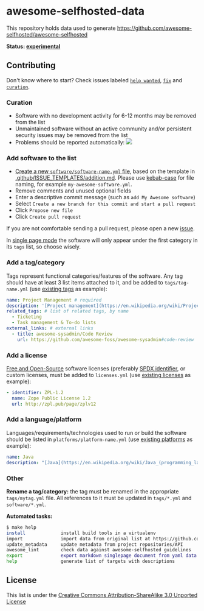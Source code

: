 # awesome-selfhosted-data

This repository holds data used to generate https://github.com/awesome-selfhosted/awesome-selfhosted

**Status: [experimental](https://github.com/awesome-selfhosted/awesome-selfhosted-data/issues/11)**

## Contributing

Don't know where to start? Check issues labeled [`help wanted`](https://github.com/awesome-selfhosted/awesome-selfhosted-data/issues?q=is%3Aissue+is%3Aopen+label%3A%22help+wanted%22), [`fix`](https://github.com/awesome-selfhosted/awesome-selfhosted-data/issues?q=is%3Aissue+is%3Aopen+label%3Afix) and [`curation`](https://github.com/awesome-selfhosted/awesome-selfhosted-data/issues?q=is%3Aissue+is%3Aopen+label%3Acuration).

### Curation

- Software with no development activity for 6-12 months may be removed from the list
- Unmaintained software without an active community and/or persistent security issues may be removed from the list
- Problems should be reported automatically: [![](https://github.com/awesome-selfhosted/awesome-selfhosted-data/actions/workflows/ci.yml/badge.svg)](https://github.com/awesome-selfhosted/awesome-selfhosted-data/issues/1)

### Add software to the list

- [Create a new `software/software-name.yml` file](https://github.com/awesome-selfhosted/awesome-selfhosted-data/new/master/software), based on the template in [.github/ISSUE_TEMPLATES/addition.md](.github/ISSUE_TEMPLATE/addition.md). Please use [kebab-case](https://en.wikipedia.org/wiki/Letter_case#Kebab_case) for file naming, for example `my-awesome-software.yml`.
- Remove comments and unused optional fields
- Enter a descriptive commit message (such as `add My Awesome software`)
- Select `Create a new branch for this commit and start a pull request`
- Click `Propose new file`
- Click `Create pull request`

If you are not comfortable sending a pull request, please open a new [issue](https://github.com/awesome-selfhosted/awesome-selfhosted-data/issues).

In [single page mode](https://github.com/awesome-selfhosted/awesome-selfhosted) the software will only appear under the first category in its `tags` list, so choose wisely.

### Add a tag/category

Tags represent functional categories/features of the software. Any tag should have at least 3 list items attached to it, and be added to `tags/tag-name.yml` (use [existing tags](tags/) as example):

```yaml
name: Project Management # required
description: '[Project management](https://en.wikipedia.org/wiki/Project_management) is the process of leading the work of a team to achieve all project goals within the given constraints.' # required
related_tags: # list of related tags, by name
  - Ticketing
  - Task management & To-do lists
external_links: # external links
  - title: awesome-sysadmin/Code Review
    url: https://github.com/awesome-foss/awesome-sysadmin#code-review
```

### Add a license

[Free and Open-Source](https://en.wikipedia.org/wiki/Free_and_open-source_software) software licenses (preferably [SPDX identifier](https://spdx.org/licenses/), or custom licenses, must be added to `licenses.yml` (use [existing licenses](licenses.yml) as example):

```yaml
- identifier: ZPL-1.2
  name: Zope Public License 1.2
  url: http://zpl.pub/page/zplv12
```

### Add a language/platform

Languages/requirements/technologies used to run or build the software should be listed in `platforms/platform-name.yml` (use [existing platforms](platforms/) as example):

```yaml
name: Java
description: "[Java](https://en.wikipedia.org/wiki/Java_(programming_language)) is a high-level, class-based, object-oriented programming language that is designed to have as few implementation dependencies as possible."
```

### Other

**Rename a tag/category:** the tag must be renamed in the appropriate `tags/mytag.yml` file. All references to it must be updated in `tags/*.yml` and `software/*.yml`.

**Automated tasks:**

```bash
$ make help
install             install build tools in a virtualenv
import              import data from original list at https://github.com/awesome-selfhosted/awesome-selfhosted
update_metadata     update metadata from project repositories/API
awesome_lint        check data against awesome-selfhosted guidelines
export              export markdown singlepage document from yaml data
help                generate list of targets with descriptions
```

## License

This list is under the [Creative Commons Attribution-ShareAlike 3.0 Unported License](LICENSE)
